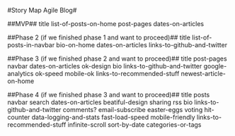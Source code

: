 #Story Map Agile Blog#

##MVP##
title    list-of-posts-on-home    post-pages   dates-on-articles

##Phase 2 (if we finished phase 1 and want to proceed)##
title    list-of-posts-in-navbar     bio-on-home     dates-on-articles     links-to-github-and-twitter

##Phase 3 (if we finished phase 2 and want to proceed)##
title    post-pages    navbar    dates-on-articles    ok-design    bio    links-to-github-and-twitter     google-analytics    ok-speed    mobile-ok     links-to-recommended-stuff     newest-article-on-home 

##Phase 4 (if we finished phase 3 and want to proceed)##
title    posts    navbar    search    dates-on-articles    beatiful-design    sharing    rss    bio    links-to-github-and-twitter     comments?    email-subscribe     easter-eggs     voting    hit-counter    data-logging-and-stats    fast-load-speed     mobile-friendly     links-to-recommended-stuff     infinite-scroll     sort-by-date    categories-or-tags    
